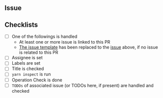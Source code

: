 ## Issue

## Checklists
- [ ] One of the followings is handled
  - At least one or more issue is linked to this PR
  - [The issue template](https://github.com/ajktown/.github/blob/main/issue_template.md) has been replaced to the [issue](#issue) above, if no issue is related to this PR
- [ ] Assignee is set
- [ ] Labels are set
- [ ] Title is checked
- [ ] `yarn inspect` is run
- [ ] Operation Check is done
- [ ] `TODOs` of associated issue (or TODOs here, if present) are handled and checked
